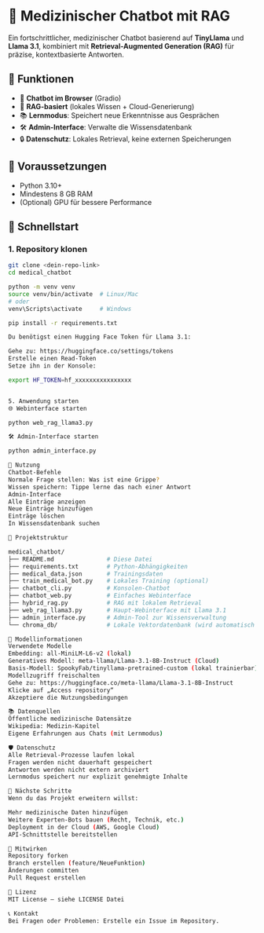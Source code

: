 # 🏥 Medizinischer Chatbot mit RAG

Ein fortschrittlicher, medizinischer Chatbot basierend auf **TinyLlama** und **Llama 3.1**, kombiniert mit **Retrieval-Augmented Generation (RAG)** für präzise, kontextbasierte Antworten.

## 🌟 Funktionen

- 💬 **Chatbot im Browser** (Gradio)
- 🧠 **RAG-basiert** (lokales Wissen + Cloud-Generierung)
- 📚 **Lernmodus**: Speichert neue Erkenntnisse aus Gesprächen
- 🛠️ **Admin-Interface**: Verwalte die Wissensdatenbank
- 🔒 **Datenschutz**: Lokales Retrieval, keine externen Speicherungen

## 🧰 Voraussetzungen

- Python 3.10+
- Mindestens 8 GB RAM
- (Optional) GPU für bessere Performance

## 🚀 Schnellstart

### 1. Repository klonen

```bash
git clone <dein-repo-link>
cd medical_chatbot

python -m venv venv
source venv/bin/activate  # Linux/Mac
# oder
venv\Scripts\activate     # Windows

pip install -r requirements.txt

Du benötigst einen Hugging Face Token für Llama 3.1:

Gehe zu: https://huggingface.co/settings/tokens
Erstelle einen Read-Token
Setze ihn in der Konsole:

export HF_TOKEN=hf_xxxxxxxxxxxxxxxx


5. Anwendung starten
🌐 Webinterface starten

python web_rag_llama3.py

🛠️ Admin-Interface starten

python admin_interface.py

🧪 Nutzung
Chatbot-Befehle
Normale Frage stellen: Was ist eine Grippe?
Wissen speichern: Tippe lerne das nach einer Antwort
Admin-Interface
Alle Einträge anzeigen
Neue Einträge hinzufügen
Einträge löschen
In Wissensdatenbank suchen

📁 Projektstruktur

medical_chatbot/
├── README.md               # Diese Datei
├── requirements.txt        # Python-Abhängigkeiten
├── medical_data.json       # Trainingsdaten
├── train_medical_bot.py    # Lokales Training (optional)
├── chatbot_cli.py          # Konsolen-Chatbot
├── chatbot_web.py          # Einfaches Webinterface
├── hybrid_rag.py           # RAG mit lokalem Retrieval
├── web_rag_llama3.py       # Haupt-Webinterface mit Llama 3.1
├── admin_interface.py      # Admin-Tool zur Wissensverwaltung
└── chroma_db/              # Lokale Vektordatenbank (wird automatisch erstellt)

🧠 Modellinformationen
Verwendete Modelle
Embedding: all-MiniLM-L6-v2 (lokal)
Generatives Modell: meta-llama/Llama-3.1-8B-Instruct (Cloud)
Basis-Modell: SpookyFab/tinyllama-pretrained-custom (lokal trainierbar)
Modellzugriff freischalten
Gehe zu: https://huggingface.co/meta-llama/Llama-3.1-8B-Instruct
Klicke auf „Access repository“
Akzeptiere die Nutzungsbedingungen

📚 Datenquellen
Öffentliche medizinische Datensätze
Wikipedia: Medizin-Kapitel
Eigene Erfahrungen aus Chats (mit Lernmodus)

🛡️ Datenschutz
Alle Retrieval-Prozesse laufen lokal
Fragen werden nicht dauerhaft gespeichert
Antworten werden nicht extern archiviert
Lernmodus speichert nur explizit genehmigte Inhalte

🧾 Nächste Schritte
Wenn du das Projekt erweitern willst:

Mehr medizinische Daten hinzufügen
Weitere Experten-Bots bauen (Recht, Technik, etc.)
Deployment in der Cloud (AWS, Google Cloud)
API-Schnittstelle bereitstellen

🤝 Mitwirken
Repository forken
Branch erstellen (feature/NeueFunktion)
Änderungen committen
Pull Request erstellen

📄 Lizenz
MIT License – siehe LICENSE Datei

📞 Kontakt
Bei Fragen oder Problemen: Erstelle ein Issue im Repository.



